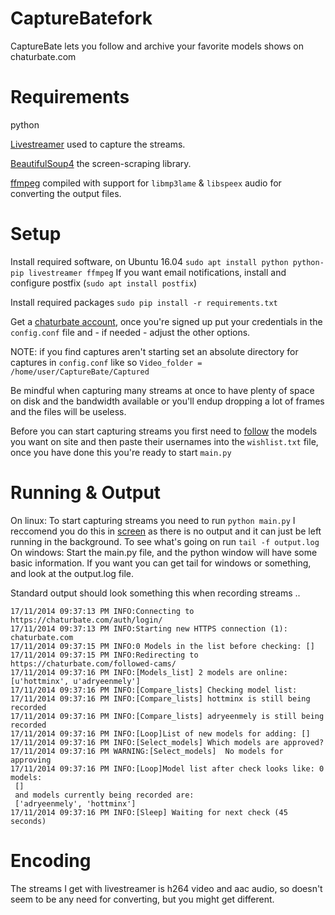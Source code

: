 CaptureBatefork
==========

CaptureBate lets you follow and archive your favorite models shows on chaturbate.com

Requirements
==========
python

[Livestreamer](https://github.com/chrippa/livestreamer) used to capture the streams.

[BeautifulSoup4](https://pypi.python.org/pypi/beautifulsoup4/4.3.2) the screen-scraping library.

[ffmpeg](https://www.ffmpeg.org/download.html) compiled with support for `libmp3lame` & `libspeex` audio for converting the output files.

Setup
===========

Install required software, on Ubuntu 16.04 `sudo apt install python python-pip livestreamer ffmpeg`
If you want email notifications, install and configure postfix (`sudo apt install postfix`)

Install required packages `sudo pip install -r requirements.txt`

Get a [chaturbate account](https://chaturbate.com/accounts/register/), once you're signed up put your credentials in the `config.conf` file and - if needed - adjust the other options.

NOTE: if you find captures aren't starting set an absolute directory for captures in `config.conf` like so `Video_folder = /home/user/CaptureBate/Captured`

Be mindful when capturing many streams at once to have plenty of space on disk and the bandwidth available or you'll endup dropping a lot of frames and the files will be useless.

Before you can start capturing streams you first need to [follow](https://i.imgur.com/o9QyAVC.png) the models you want on site and then paste their usernames into the `wishlist.txt` file, once you have done this you're ready to start `main.py`

Running & Output
===========
On linux:
To start capturing streams you need to run `python main.py` I reccomend you do this in [screen](https://www.gnu.org/software/screen/) as there is no output and it can just be left running in the background. To see what's going on run `tail -f output.log`
On windows:
Start the main.py file, and the python window will have some basic information. If you want you can get tail for windows or something, and look at the output.log file.

Standard output should look something this when recording streams ..

    17/11/2014 09:37:13 PM INFO:Connecting to https://chaturbate.com/auth/login/
    17/11/2014 09:37:13 PM INFO:Starting new HTTPS connection (1): chaturbate.com
    17/11/2014 09:37:15 PM INFO:0 Models in the list before checking: []
    17/11/2014 09:37:15 PM INFO:Redirecting to https://chaturbate.com/followed-cams/
    17/11/2014 09:37:16 PM INFO:[Models_list] 2 models are online: [u'hottminx', u'adryeenmely']
    17/11/2014 09:37:16 PM INFO:[Compare_lists] Checking model list:
    17/11/2014 09:37:16 PM INFO:[Compare_lists] hottminx is still being recorded
    17/11/2014 09:37:16 PM INFO:[Compare_lists] adryeenmely is still being recorded
    17/11/2014 09:37:16 PM INFO:[Loop]List of new models for adding: []
    17/11/2014 09:37:16 PM INFO:[Select_models] Which models are approved?
    17/11/2014 09:37:16 PM WARNING:[Select_models]  No models for approving
    17/11/2014 09:37:16 PM INFO:[Loop]Model list after check looks like: 0 models:
     []
     and models currently being recorded are:
     ['adryeenmely', 'hottminx']
    17/11/2014 09:37:16 PM INFO:[Sleep] Waiting for next check (45 seconds)

Encoding
===========

The streams I get with livestreamer is h264 video and aac audio, so doesn't seem to be any need for converting, but you might get different.
